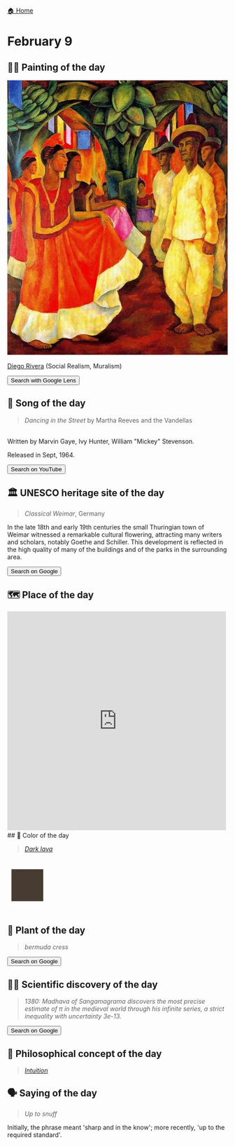
[🏠 Home](../../index.md)

# February 9

## 🧑‍🎨 Painting of the day

<img width="600" src="../img/Diego_Rivera_5.jpg">

[Diego Rivera](http://en.wikipedia.org/wiki/Diego_Rivera) (Social Realism, Muralism)

<button class="btn btn-success"
onclick=" window.open('https://lens.google.com/uploadbyurl?url=https://iretes.github.io/one-a-day/data/img/Diego_Rivera_5.jpg','_blank')">
Search with Google Lens
</button>

## 🎼 Song of the day

> *Dancing in the Street*
by Martha Reeves and the Vandellas

<br />Written by Marvin Gaye, Ivy Hunter, William "Mickey" Stevenson.

Released in Sept, 1964.

<button class="btn btn-success"
onclick=" window.open('http://www.youtube.com/search?q=Dancing in the Street by Martha Reeves and the Vandellas','_blank')">
Search on YouTube
</button>

## 🏛️ UNESCO heritage site of the day

> *Classical Weimar*, Germany

<p>In the late 18th and early 19th centuries the small Thuringian town of Weimar witnessed a remarkable cultural flowering, attracting many writers and scholars, notably Goethe and Schiller. This development is reflected in the high quality of many of the buildings and of the parks in the surrounding area.</p>

<button class="btn btn-success"
onclick=" window.open('http://www.google.com/search?q=Classical Weimar','_blank')">
Search on Google
</button>

## 🗺️ Place of the day

<iframe
src="https://www.mapcrunch.com"
name="mapcrunch"
width="500"
height="500"
allowTransparency="true"
scrolling="no"
frameborder="0"
>
</iframe>
## 🎨 Color of the day

> *[Dark lava](https://en.wikipedia.org/wiki/Lava_(color)#Dark_lava)*

<div style="color:#483C32; font-size: 100px;">&#9632;</div>

## 🌿 Plant of the day

> *bermuda cress*

<button class="btn btn-success"
onclick=" window.open('http://www.google.com/search?q=bermuda cress','_blank')">
Search on Google
</button>

## 🧑‍🔬 Scientific discovery of the day

> *1380: Madhava of Sangamagrama discovers the most precise estimate of π in the medieval world through his infinite series, a strict inequality with uncertainty 3e-13.*

<button class="btn btn-success"
onclick=" window.open('http://www.google.com/search?q=1380: Madhava of Sangamagrama discovers the most precise estimate of π in the medieval world through his infinite series, a strict inequality with uncertainty 3e-13.','_blank')">
Search on Google
</button>

## 💭 Philosophical concept of the day

> *[Intuition](https://en.wikipedia.org/wiki/Intuition_(knowledge))*

## 🗣️ Saying of the day

> *Up to snuff*

Initially, the phrase meant 'sharp and in the know'; more recently, 'up to the required standard'.
